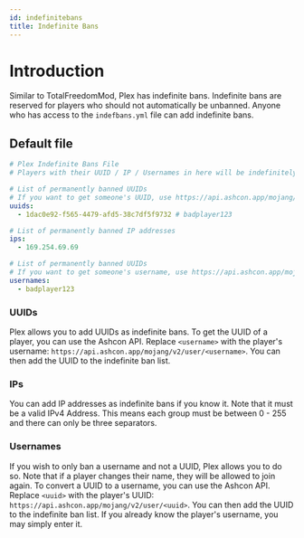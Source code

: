 ```yaml
---
id: indefinitebans
title: Indefinite Bans
---
```


# Introduction
Similar to TotalFreedomMod, Plex has indefinite bans. Indefinite bans are reserved for players who should not automatically be unbanned. Anyone who has access to the `indefbans.yml` file can add indefinite bans.

## Default file
```yaml title=/plugins/Plex/indefbans.yml
# Plex Indefinite Bans File
# Players with their UUID / IP / Usernames in here will be indefinitely banned until removed

# List of permanently banned UUIDs
# If you want to get someone's UUID, use https://api.ashcon.app/mojang/v2/user/<username>
uuids:
  - 1dac0e92-f565-4479-afd5-38c7df5f9732 # badplayer123

# List of permanently banned IP addresses
ips:
  - 169.254.69.69

# List of permanently banned UUIDs
# If you want to get someone's username, use https://api.ashcon.app/mojang/v2/user/<uuid>, or just remember it
usernames:
  - badplayer123
```

### UUIDs
Plex allows you to add UUIDs as indefinite bans. To get the UUID of a player, you can use the Ashcon API. Replace `<username>` with the player's username: `https://api.ashcon.app/mojang/v2/user/<username>`. You can then add the UUID to the indefinite ban list.

### IPs
You can add IP addresses as indefinite bans if you know it. Note that it must be a valid IPv4 Address. This means each group must be between 0 - 255 and there can only be three separators.

### Usernames
If you wish to only ban a username and not a UUID, Plex allows you to do so. Note that if a player changes their name, they will be allowed to join again. To convert a UUID to a username, you can use the Ashcon API. Replace `<uuid>` with the player's UUID: `https://api.ashcon.app/mojang/v2/user/<uuid>`. You can then add the UUID to the indefinite ban list. If you already know the player's username, you may simply enter it.